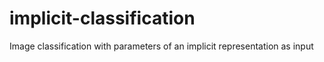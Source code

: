 # implicit-classification

Image classification with parameters of an implicit representation as input